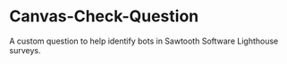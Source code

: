 # Canvas-Check-Question
A custom question to help identify bots in Sawtooth Software Lighthouse surveys.
